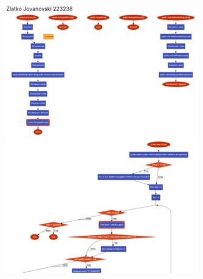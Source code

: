 Zlatko Jovanovski 223238
![Prv del od grafot](https://github.com/Zlate9/SI_2024_lab2_223238/blob/master/Prv%20del.PNG?raw=true)
![Vtor del od grafot](https://github.com/Zlate9/SI_2024_lab2_223238/blob/master/Vtor%20del.PNG?raw=true)
